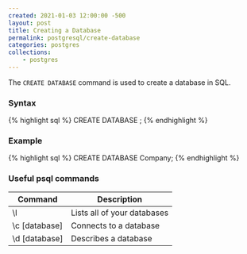 ```yaml
---
created: 2021-01-03 12:00:00 -500
layout: post
title: Creating a Database
permalink: postgresql/create-database
categories: postgres
collections: 
    - postgres
---
```


The ```CREATE DATABASE``` command is used to create a database in SQL.

### Syntax

{% highlight sql %}
CREATE DATABASE <database-name>;
{% endhighlight %}

### Example

{% highlight sql %}
CREATE DATABASE Company;
{% endhighlight %}

### Useful psql commands

<table>
    <thead>
        <tr>
            <th>Command</th>
            <th>Description</th>
        </tr>
    </thead>
    <tbody>
        <tr>
            <td>\l</td>
            <td>Lists all of your databases</td>
        </tr>
        <tr>
            <td>\c [database]</td>
            <td>Connects to a database</td>
        </tr>
        <tr>
            <td>\d [database]</td>
            <td>Describes a database</td>
        </tr>
    </tbody>
</table>

